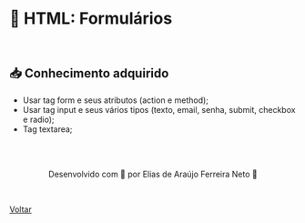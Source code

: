 <h1>🧡 HTML: Formulários</h1>

<br>

<h2> 📥 Conhecimento adquirido </h2>

- Usar tag form e seus atributos (action e method);
- Usar tag input e seus vários tipos (texto, email, senha, submit, checkbox e radio);
- Tag textarea;



<br><br>

<p align="center"> Desenvolvido com 💜 por Elias de Araújo Ferreira Neto 👋 <p>

<br>

<a href="./README.md">Voltar</a>